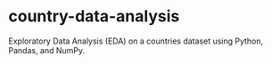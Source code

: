 # country-data-analysis
Exploratory Data Analysis (EDA) on a countries dataset using Python, Pandas, and NumPy.
